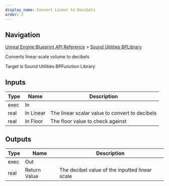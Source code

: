 ```yaml
---
display_name: Convert Linear to Decibels
order: 2
---
```

## Navigation

[Unreal Engine Blueprint API Reference](https://dev.epicgames.com/documentation/en-us/unreal-engine/BlueprintAPI) > [Sound Utilities BPLibrary](https://dev.epicgames.com/documentation/en-us/unreal-engine/BlueprintAPI/SoundUtilitiesBPLibrary)

Converts linear scale volume to decibels

Target is Sound Utilities BPFunction Library

## Inputs

| Type | Name | Description |
| --- | --- | --- |
| exec | In |  |
| real | In Linear | The linear scalar value to convert to decibels |
| real | In Floor | The floor value to check against |

## Outputs

| Type | Name | Description |
| --- | --- | --- |
| exec | Out |  |
| real | Return Value | The decibel value of the inputted linear scale |
